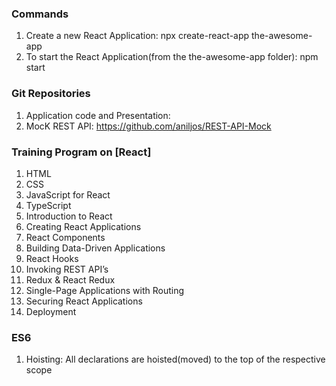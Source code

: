 
### Commands

1. Create a new React Application: npx create-react-app the-awesome-app
2. To start the React Application(from the the-awesome-app folder): npm start


### Git Repositories

1. Application code and Presentation: 
2. MocK REST API: https://github.com/aniljos/REST-API-Mock

### Training Program on [React]


1.  HTML
2.  CSS
3.  JavaScript for React
4.  TypeScript
5.  Introduction to React
6.  Creating React Applications
7.  React Components  
8.  Building Data-Driven Applications
9.  React Hooks
10. Invoking REST API’s
11. Redux & React Redux
12. Single-Page Applications with Routing
13. Securing React Applications
14. Deployment


### ES6

1. Hoisting: All declarations are hoisted(moved) to the top of the respective scope


